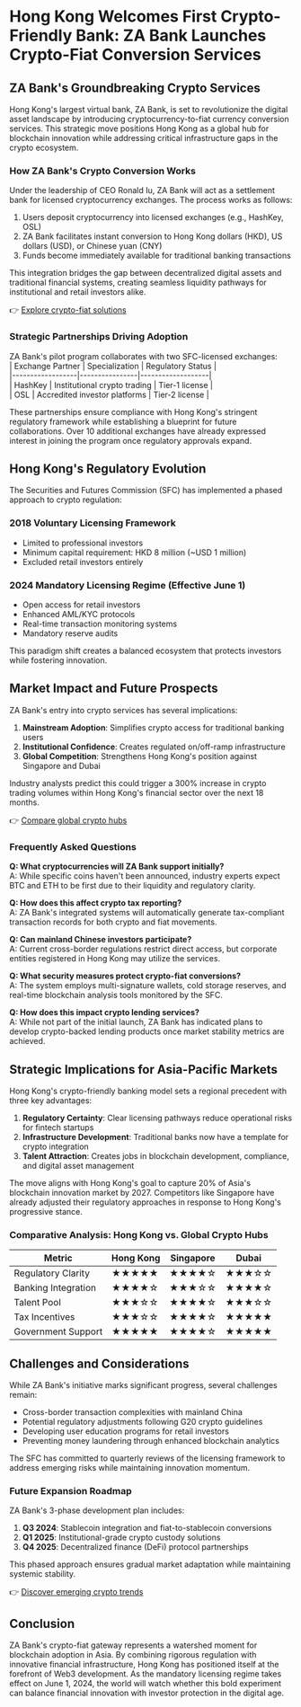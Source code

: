 # Hong Kong Welcomes First Crypto-Friendly Bank: ZA Bank Launches Crypto-Fiat Conversion Services  

## ZA Bank's Groundbreaking Crypto Services  
Hong Kong's largest virtual bank, ZA Bank, is set to revolutionize the digital asset landscape by introducing cryptocurrency-to-fiat currency conversion services. This strategic move positions Hong Kong as a global hub for blockchain innovation while addressing critical infrastructure gaps in the crypto ecosystem.  

### How ZA Bank's Crypto Conversion Works  
Under the leadership of CEO Ronald Iu, ZA Bank will act as a settlement bank for licensed cryptocurrency exchanges. The process works as follows:  
1. Users deposit cryptocurrency into licensed exchanges (e.g., HashKey, OSL)  
2. ZA Bank facilitates instant conversion to Hong Kong dollars (HKD), US dollars (USD), or Chinese yuan (CNY)  
3. Funds become immediately available for traditional banking transactions  

This integration bridges the gap between decentralized digital assets and traditional financial systems, creating seamless liquidity pathways for institutional and retail investors alike.  

👉 [Explore crypto-fiat solutions](https://bit.ly/okx-bonus)  

### Strategic Partnerships Driving Adoption  
ZA Bank's pilot program collaborates with two SFC-licensed exchanges:  
| Exchange Partner | Specialization | Regulatory Status |  
|------------------|----------------|-------------------|  
| HashKey          | Institutional crypto trading | Tier-1 license |  
| OSL              | Accredited investor platforms | Tier-2 license |  

These partnerships ensure compliance with Hong Kong's stringent regulatory framework while establishing a blueprint for future collaborations. Over 10 additional exchanges have already expressed interest in joining the program once regulatory approvals expand.  

## Hong Kong's Regulatory Evolution  
The Securities and Futures Commission (SFC) has implemented a phased approach to crypto regulation:  

### 2018 Voluntary Licensing Framework  
- Limited to professional investors  
- Minimum capital requirement: HKD 8 million (~USD 1 million)  
- Excluded retail investors entirely  

### 2024 Mandatory Licensing Regime (Effective June 1)  
- Open access for retail investors  
- Enhanced AML/KYC protocols  
- Real-time transaction monitoring systems  
- Mandatory reserve audits  

This paradigm shift creates a balanced ecosystem that protects investors while fostering innovation.  

## Market Impact and Future Prospects  
ZA Bank's entry into crypto services has several implications:  
1. **Mainstream Adoption**: Simplifies crypto access for traditional banking users  
2. **Institutional Confidence**: Creates regulated on/off-ramp infrastructure  
3. **Global Competition**: Strengthens Hong Kong's position against Singapore and Dubai  

Industry analysts predict this could trigger a 300% increase in crypto trading volumes within Hong Kong's financial sector over the next 18 months.  

👉 [Compare global crypto hubs](https://bit.ly/okx-bonus)  

### Frequently Asked Questions  
**Q: What cryptocurrencies will ZA Bank support initially?**  
A: While specific coins haven't been announced, industry experts expect BTC and ETH to be first due to their liquidity and regulatory clarity.  

**Q: How does this affect crypto tax reporting?**  
A: ZA Bank's integrated systems will automatically generate tax-compliant transaction records for both crypto and fiat movements.  

**Q: Can mainland Chinese investors participate?**  
A: Current cross-border regulations restrict direct access, but corporate entities registered in Hong Kong may utilize the services.  

**Q: What security measures protect crypto-fiat conversions?**  
A: The system employs multi-signature wallets, cold storage reserves, and real-time blockchain analysis tools monitored by the SFC.  

**Q: How does this impact crypto lending services?**  
A: While not part of the initial launch, ZA Bank has indicated plans to develop crypto-backed lending products once market stability metrics are achieved.  

## Strategic Implications for Asia-Pacific Markets  
Hong Kong's crypto-friendly banking model sets a regional precedent with three key advantages:  
1. **Regulatory Certainty**: Clear licensing pathways reduce operational risks for fintech startups  
2. **Infrastructure Development**: Traditional banks now have a template for crypto integration  
3. **Talent Attraction**: Creates jobs in blockchain development, compliance, and digital asset management  

The move aligns with Hong Kong's goal to capture 20% of Asia's blockchain innovation market by 2027. Competitors like Singapore have already adjusted their regulatory approaches in response to Hong Kong's progressive stance.  

### Comparative Analysis: Hong Kong vs. Global Crypto Hubs  
| Metric               | Hong Kong | Singapore | Dubai  |  
|----------------------|-----------|-----------|--------|  
| Regulatory Clarity   | ★★★★★     | ★★★★☆     | ★★★☆☆  |  
| Banking Integration  | ★★★★☆     | ★★★☆☆     | ★★★★☆  |  
| Talent Pool          | ★★★☆☆     | ★★★★☆     | ★★★☆☆  |  
| Tax Incentives       | ★★★☆☆     | ★★★★☆     | ★★★★★  |  
| Government Support   | ★★★★★     | ★★★★☆     | ★★★★★  |  

## Challenges and Considerations  
While ZA Bank's initiative marks significant progress, several challenges remain:  
- Cross-border transaction complexities with mainland China  
- Potential regulatory adjustments following G20 crypto guidelines  
- Developing user education programs for retail investors  
- Preventing money laundering through enhanced blockchain analytics  

The SFC has committed to quarterly reviews of the licensing framework to address emerging risks while maintaining innovation momentum.  

### Future Expansion Roadmap  
ZA Bank's 3-phase development plan includes:  
1. **Q3 2024**: Stablecoin integration and fiat-to-stablecoin conversions  
2. **Q1 2025**: Institutional-grade crypto custody solutions  
3. **Q4 2025**: Decentralized finance (DeFi) protocol partnerships  

This phased approach ensures gradual market adaptation while maintaining systemic stability.  

👉 [Discover emerging crypto trends](https://bit.ly/okx-bonus)  

## Conclusion  
ZA Bank's crypto-fiat gateway represents a watershed moment for blockchain adoption in Asia. By combining rigorous regulation with innovative financial infrastructure, Hong Kong has positioned itself at the forefront of Web3 development. As the mandatory licensing regime takes effect on June 1, 2024, the world will watch whether this bold experiment can balance financial innovation with investor protection in the digital age.